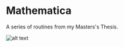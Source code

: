 # Mathematica
A series of routines from my Masters's Thesis.

![alt text](https://raw.githubusercontent.com/FedeDyna/Mathematica/JacobiDomain.png)
